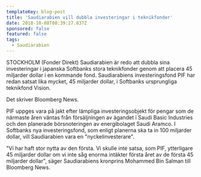 ```yaml
---
templateKey: blog-post
title: 'Saudiarabien vill dubbla investeringar i teknikfonder'
date: 2018-10-08T08:39:27.837Z
sponsored: false
featured: false
tags:
  - Saudiarabien
---
```

STOCKHOLM (Fonder Direkt) Saudiarabien är redo att dubbla sina investeringar i japanska Softbanks stora teknikfonder genom att placera 45 miljarder dollar i en kommande fond. Saudiarabiens investeringsfond PIF har redan satsat lika mycket, 45 miljarder dollar, i Softbanks ursprungliga teknikfond Vision.

Det skriver Bloomberg News.

PIF uppges vara på jakt efter lämpliga investeringsobjekt för pengar som de närmaste åren väntas från försäljningen av ägandet i Saudi Basic Industries och den planerade börsnoteringen av energibolaget Saudi Aramco. I Softbanks nya investeringsfond, som enligt planerna ska ta in 100 miljarder dollar, vill Saudiarabien vara en "nyckelinvesterare".

"Vi har haft stor nytta av den första. Vi skulle inte satsa, som PIF, ytterligare 45 miljarder dollar om vi inte såg enorma intäkter första året av de första 45 miljarder dollar", säger Saudiarabiens kronprins Mohammed Bin Salman till Bloomberg News.
